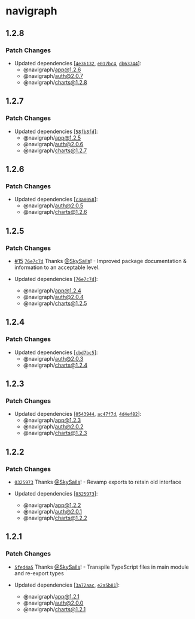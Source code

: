 # navigraph

## 1.2.8

### Patch Changes

- Updated dependencies [[`4e36132`](https://github.com/Navigraph/navigraph-js-sdk/commit/4e36132bdd1a0aae1ef428ff32553c7b656ae85d), [`e017bc4`](https://github.com/Navigraph/navigraph-js-sdk/commit/e017bc45c64fe80e65ed7606747eb6f3d8ca68b1), [`db63744`](https://github.com/Navigraph/navigraph-js-sdk/commit/db637448dfcbefc0ad8d11fc76a18ed2bff8f6b0)]:
  - @navigraph/app@1.2.6
  - @navigraph/auth@2.0.7
  - @navigraph/charts@1.2.8

## 1.2.7

### Patch Changes

- Updated dependencies [[`58fb8fd`](https://github.com/Navigraph/navigraph-js-sdk/commit/58fb8fd8a9da0301a7a67a787f69c83b9ce171a6)]:
  - @navigraph/app@1.2.5
  - @navigraph/auth@2.0.6
  - @navigraph/charts@1.2.7

## 1.2.6

### Patch Changes

- Updated dependencies [[`c3a8058`](https://github.com/Navigraph/navigraph-js-sdk/commit/c3a8058a846c6a79cd9a9af8a01f6598fccf4d06)]:
  - @navigraph/auth@2.0.5
  - @navigraph/charts@1.2.6

## 1.2.5

### Patch Changes

- [#15](https://github.com/Navigraph/navigraph-js-sdk/pull/15) [`76e7c7d`](https://github.com/Navigraph/navigraph-js-sdk/commit/76e7c7d91a6b19d6040dc5b87561e8ecde6a6af2) Thanks [@SkySails](https://github.com/SkySails)! - Improved package documentation & information to an acceptable level.

- Updated dependencies [[`76e7c7d`](https://github.com/Navigraph/navigraph-js-sdk/commit/76e7c7d91a6b19d6040dc5b87561e8ecde6a6af2)]:
  - @navigraph/app@1.2.4
  - @navigraph/auth@2.0.4
  - @navigraph/charts@1.2.5

## 1.2.4

### Patch Changes

- Updated dependencies [[`cbd7bc5`](https://github.com/Navigraph/sdk/commit/cbd7bc5b6df32301fcaa217e221d158b7b268b8d)]:
  - @navigraph/auth@2.0.3
  - @navigraph/charts@1.2.4

## 1.2.3

### Patch Changes

- Updated dependencies [[`0543944`](https://github.com/Navigraph/sdk/commit/0543944fce3a7a1b7824763336e8072d8f3bb17d), [`ac47f7d`](https://github.com/Navigraph/sdk/commit/ac47f7dcdf8fac9365466d1f368fc362bd040ae3), [`4d4ef82`](https://github.com/Navigraph/sdk/commit/4d4ef82f9e285877fbbd57715b9c4be62bb88c71)]:
  - @navigraph/app@1.2.3
  - @navigraph/auth@2.0.2
  - @navigraph/charts@1.2.3

## 1.2.2

### Patch Changes

- [`0325973`](https://github.com/Navigraph/sdk/commit/03259735f5627a6a405d527dd3ed80f0a42311b1) Thanks [@SkySails](https://github.com/SkySails)! - Revamp exports to retain old interface

- Updated dependencies [[`0325973`](https://github.com/Navigraph/sdk/commit/03259735f5627a6a405d527dd3ed80f0a42311b1)]:
  - @navigraph/app@1.2.2
  - @navigraph/auth@2.0.1
  - @navigraph/charts@1.2.2

## 1.2.1

### Patch Changes

- [`5fed4a5`](https://github.com/Navigraph/sdk/commit/5fed4a5cbd80ec9ee7eefc4a81320a44ecb79c12) Thanks [@SkySails](https://github.com/SkySails)! - Transpile TypeScript files in main module and re-export types

- Updated dependencies [[`3a72aac`](https://github.com/Navigraph/sdk/commit/3a72aacd984c8e0ca83e7209e088d57941c72f2e), [`e2a5b81`](https://github.com/Navigraph/sdk/commit/e2a5b819e061ff566ef05fef35a9ef994a035399)]:
  - @navigraph/app@1.2.1
  - @navigraph/auth@2.0.0
  - @navigraph/charts@1.2.1
